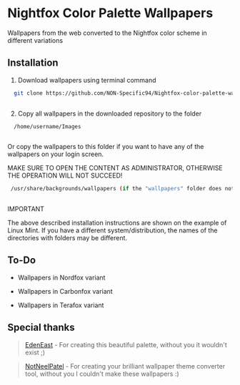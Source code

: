 # Nightfox Color Palette Wallpapers

Wallpapers from the web converted to the Nightfox color scheme in different variations

## Installation

1. Download wallpapers using terminal command

```bash
  git clone https://github.com/NON-Specific94/Nightfox-color-palette-wallpaers.git
  
```

2. Copy all wallpapers in the downloaded repository to the folder

```bash
  /home/username/Images
  
```
 Or copy the wallpapers to this folder if you want to have any of the wallpapers on your login screen.

 MAKE SURE TO OPEN THE CONTENT AS ADMINISTRATOR, OTHERWISE THE OPERATION WILL NOT SUCCEED!

 ```bash
  /usr/share/backgrounds/wallpapers (if the "wallpapers" folder does not exist, create it)
  
```
IMPORTANT

The above described installation instructions are shown on the example of Linux Mint. If you have a different system/distribution, the names of the directories with folders may be different.
## To-Do

- Wallpapers in Nordfox variant

- Wallpapers in Carbonfox variant

- Wallpapers in Terafox variant

## Special thanks

> [EdenEast](https://github.com/EdenEast) - For creating this beautiful palette, without you it wouldn't exist ;)

> [NotNeelPatel](https://github.com/NotNeelPatel) - For creating your brilliant wallpaper theme converter tool, without you I couldn't make these wallpapers :)
